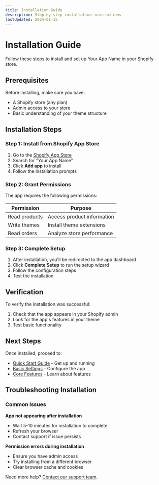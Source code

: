 ```yaml
---
title: Installation Guide
description: Step-by-step installation instructions
lastUpdated: 2024-01-15
---
```


# Installation Guide

Follow these steps to install and set up Your App Name in your Shopify store.

## Prerequisites

Before installing, make sure you have:

- A Shopify store (any plan)
- Admin access to your store
- Basic understanding of your theme structure

## Installation Steps

### Step 1: Install from Shopify App Store

1. Go to the [Shopify App Store](https://apps.shopify.com)
2. Search for "Your App Name"
3. Click **Add app** to install
4. Follow the installation prompts

### Step 2: Grant Permissions

The app requires the following permissions:

| Permission | Purpose |
|------------|---------|
| Read products | Access product information |
| Write themes | Install theme extensions |
| Read orders | Analyze store performance |

### Step 3: Complete Setup

1. After installation, you'll be redirected to the app dashboard
2. Click **Complete Setup** to run the setup wizard
3. Follow the configuration steps
4. Test the installation

## Verification

To verify the installation was successful:

1. Check that the app appears in your Shopify admin
2. Look for the app's features in your theme
3. Test basic functionality

## Next Steps

Once installed, proceed to:
- [Quick Start Guide](/docs/quick-start) - Get up and running
- [Basic Settings](/docs/basic-settings) - Configure the app
- [Core Features](/docs/core-features) - Learn about features

## Troubleshooting Installation

### Common Issues

**App not appearing after installation**
- Wait 5-10 minutes for installation to complete
- Refresh your browser
- Contact support if issue persists

**Permission errors during installation**
- Ensure you have admin access
- Try installing from a different browser
- Clear browser cache and cookies

Need more help? [Contact our support team](/support).